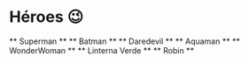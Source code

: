 # Héroes :wink:

** Superman **
** Batman **
** Daredevil **
** Aquaman **
** WonderWoman **
** Linterna Verde **
** Robin **
